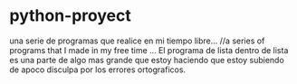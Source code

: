 # python-proyect
una serie de programas que realice en mi tiempo libre... //a series of programs that I made in my free time ...
El programa de lista dentro de lista es una parte de algo mas grande que estoy haciendo que estoy subiendo de apoco disculpa por los errores ortograficos.
